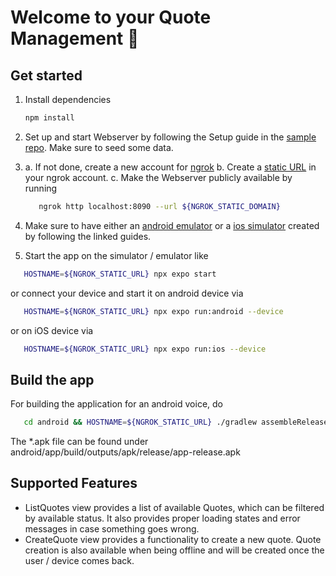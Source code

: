 # Welcome to your Quote Management 👋

## Get started

1. Install dependencies

   ```bash
   npm install
   ```

2. Set up and start Webserver by following the Setup guide in the [sample repo](https://gitlab.com/meisterwerk-public/mw-invoicing-api-sample). Make sure to seed some data.
3. a. If not done, create a new account for [ngrok](https://ngrok.com/)
   b. Create a [static URL](https://ngrok.com/blog-post/free-static-domains-ngrok-users) in your ngrok account.
   c. Make the Webserver publicly available by running
   ```bash
      ngrok http localhost:8090 --url ${NGROK_STATIC_DOMAIN}
   ```
4. Make sure to have either an [android emulator](https://developer.android.com/studio/run/managing-avds?hl=en) or a [ios simulator](https://developer.apple.com/documentation/xcode/running-your-app-in-simulator-or-on-a-device) created by following the linked guides.

5. Start the app on the simulator / emulator like

```bash
   HOSTNAME=${NGROK_STATIC_URL} npx expo start
```

or connect your device and start it on android device via

```bash
   HOSTNAME=${NGROK_STATIC_URL} npx expo run:android --device
```

or on iOS device via

```bash
   HOSTNAME=${NGROK_STATIC_URL} npx expo run:ios --device
```

## Build the app

For building the application for an android voice, do

```bash
   cd android && HOSTNAME=${NGROK_STATIC_URL} ./gradlew assembleRelease
```

The \*.apk file can be found under android/app/build/outputs/apk/release/app-release.apk

## Supported Features

- ListQuotes view provides a list of available Quotes, which can be filtered by available status. It also provides proper loading states and error messages in case something goes wrong.
- CreateQuote view provides a functionality to create a new quote. Quote creation is also available when being offline and will be created once the user / device comes back.
